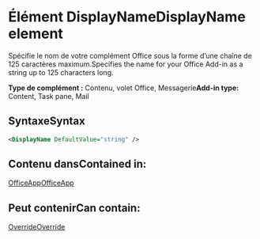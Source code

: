 # <a name="displayname-element"></a><span data-ttu-id="a4278-101">Élément DisplayName</span><span class="sxs-lookup"><span data-stu-id="a4278-101">DisplayName element</span></span>

<span data-ttu-id="a4278-102">Spécifie le nom de votre complément Office sous la forme d’une chaîne de 125 caractères maximum.</span><span class="sxs-lookup"><span data-stu-id="a4278-102">Specifies the name for your Office Add-in as a string up to 125 characters long.</span></span>

<span data-ttu-id="a4278-103">**Type de complément :** Contenu, volet Office, Messagerie</span><span class="sxs-lookup"><span data-stu-id="a4278-103">**Add-in type:** Content, Task pane, Mail</span></span>

## <a name="syntax"></a><span data-ttu-id="a4278-104">Syntaxe</span><span class="sxs-lookup"><span data-stu-id="a4278-104">Syntax</span></span>

```XML
<DisplayName DefaultValue="string" />
```

## <a name="contained-in"></a><span data-ttu-id="a4278-105">Contenu dans</span><span class="sxs-lookup"><span data-stu-id="a4278-105">Contained in:</span></span>

[<span data-ttu-id="a4278-106">OfficeApp</span><span class="sxs-lookup"><span data-stu-id="a4278-106">OfficeApp</span></span>](officeapp.md)


## <a name="can-contain"></a><span data-ttu-id="a4278-107">Peut contenir</span><span class="sxs-lookup"><span data-stu-id="a4278-107">Can contain:</span></span>

[<span data-ttu-id="a4278-108">Override</span><span class="sxs-lookup"><span data-stu-id="a4278-108">Override</span></span>](override.md)

